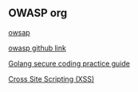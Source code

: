 ## OWASP org

[owsap](https://owasp.org/)

[owasp github link](https://github.com/OWASP/)

[Golang secure coding practice guide](https://github.com/OWASP/Go-SCP)

[Cross Site Scripting (XSS)](https://owasp.org/www-community/attacks/xss/)
